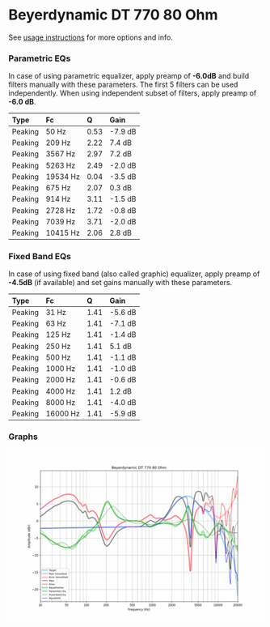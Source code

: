 # Beyerdynamic DT 770 80 Ohm
See [usage instructions](https://github.com/jaakkopasanen/AutoEq#usage) for more options and info.

### Parametric EQs
In case of using parametric equalizer, apply preamp of **-6.0dB** and build filters manually
with these parameters. The first 5 filters can be used independently.
When using independent subset of filters, apply preamp of **-6.0 dB**.

| Type    | Fc       |    Q | Gain    |
|:--------|:---------|:-----|:--------|
| Peaking | 50 Hz    | 0.53 | -7.9 dB |
| Peaking | 209 Hz   | 2.22 | 7.4 dB  |
| Peaking | 3567 Hz  | 2.97 | 7.2 dB  |
| Peaking | 5263 Hz  | 2.49 | -2.0 dB |
| Peaking | 19534 Hz | 0.04 | -3.5 dB |
| Peaking | 675 Hz   | 2.07 | 0.3 dB  |
| Peaking | 914 Hz   | 3.11 | -1.5 dB |
| Peaking | 2728 Hz  | 1.72 | -0.8 dB |
| Peaking | 7039 Hz  | 3.71 | -2.0 dB |
| Peaking | 10415 Hz | 2.06 | 2.8 dB  |

### Fixed Band EQs
In case of using fixed band (also called graphic) equalizer, apply preamp of **-4.5dB**
(if available) and set gains manually with these parameters.

| Type    | Fc       |    Q | Gain    |
|:--------|:---------|:-----|:--------|
| Peaking | 31 Hz    | 1.41 | -5.6 dB |
| Peaking | 63 Hz    | 1.41 | -7.1 dB |
| Peaking | 125 Hz   | 1.41 | -1.4 dB |
| Peaking | 250 Hz   | 1.41 | 5.1 dB  |
| Peaking | 500 Hz   | 1.41 | -1.1 dB |
| Peaking | 1000 Hz  | 1.41 | -1.0 dB |
| Peaking | 2000 Hz  | 1.41 | -0.6 dB |
| Peaking | 4000 Hz  | 1.41 | 1.2 dB  |
| Peaking | 8000 Hz  | 1.41 | -4.0 dB |
| Peaking | 16000 Hz | 1.41 | -5.9 dB |

### Graphs
![](./Beyerdynamic%20DT%20770%2080%20Ohm.png)